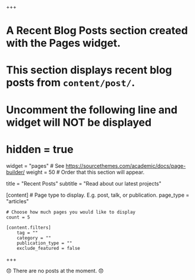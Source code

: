 +++
# A Recent Blog Posts section created with the Pages widget.
# This section displays recent blog posts from `content/post/`.

# Uncomment the following line and widget will NOT be displayed
# hidden = true

widget = "pages"  # See https://sourcethemes.com/academic/docs/page-builder/
weight = 50  # Order that this section will appear.

title = "Recent Posts"
subtitle = "Read about our latest projects"

[content]
	# Page type to display. E.g. post, talk, or publication.
	page_type = "articles"

	# Choose how much pages you would like to display
	count = 5

	[content.filters]
		tag = ""
		category = ""
		publication_type = ""
		exclude_featured = false
+++

:disappointed: There are no posts at the moment. :disappointed: